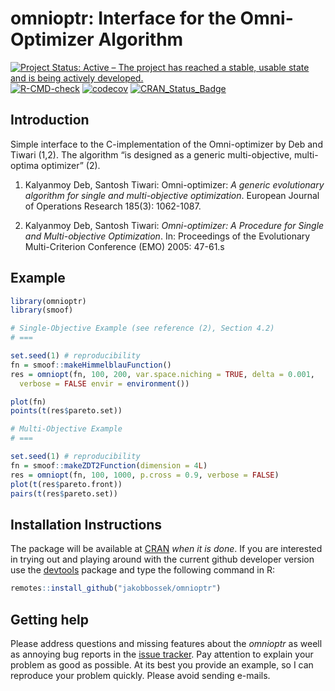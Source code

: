 
# omnioptr: Interface for the Omni-Optimizer Algorithm

<!-- badges: start -->

[![Project Status: Active – The project has reached a stable, usable
state and is being actively
developed.](https://www.repostatus.org/badges/latest/active.svg)](https://www.repostatus.org/#active)
[![R-CMD-check](https://github.com/jakobbossek/omnioptr/workflows/R-CMD-check/badge.svg)](https://github.com/jakobbossek/omnioptr/actions)
[![codecov](https://codecov.io/gh/jakobbossek/omnioptr/branch/main/graph/badge.svg?token=88YGQRYJ4W)](https://codecov.io/gh/jakobbossek/omnioptr)
[![CRAN_Status_Badge](https://www.r-pkg.org/badges/version/omnioptr)](https://cran.r-project.org/package=omnioptr)
<!-- badges: end -->

## Introduction

Simple interface to the C-implementation of the Omni-optimizer by Deb
and Tiwari (1,2). The algorithm “is designed as a generic
multi-objective, multi-optima optimizer” (2).

1.  Kalyanmoy Deb, Santosh Tiwari: Omni-optimizer: *A generic
    evolutionary algorithm for single and multi-objective optimization*.
    European Journal of Operations Research 185(3): 1062-1087.

2.  Kalyanmoy Deb, Santosh Tiwari: *Omni-optimizer: A Procedure for
    Single and Multi-objective Optimization*. In: Proceedings of the
    Evolutionary Multi-Criterion Conference (EMO) 2005: 47-61.s

## Example

``` r
library(omnioptr)
library(smoof)

# Single-Objective Example (see reference (2), Section 4.2)
# ===

set.seed(1) # reproducibility
fn = smoof::makeHimmelblauFunction()
res = omniopt(fn, 100, 200, var.space.niching = TRUE, delta = 0.001,
  verbose = FALSE envir = environment())

plot(fn)
points(t(res$pareto.set))

# Multi-Objective Example
# ===

set.seed(1) # reproducibility
fn = smoof::makeZDT2Function(dimension = 4L)
res = omniopt(fn, 100, 1000, p.cross = 0.9, verbose = FALSE)
plot(t(res$pareto.front))
pairs(t(res$pareto.set))
```

## Installation Instructions

The package will be available at [CRAN](http://cran.r-project.org) *when
it is done*. If you are interested in trying out and playing around with
the current github developer version use the
[devtools](https://github.com/hadley/devtools) package and type the
following command in R:

``` r
remotes::install_github("jakobbossek/omnioptr")
```

## Getting help

Please address questions and missing features about the *omnioptr* as
weell as annoying bug reports in the [issue
tracker](https://github.com/jakobbossek/omnioptr/issues). Pay attention
to explain your problem as good as possible. At its best you provide an
example, so I can reproduce your problem quickly. Please avoid sending
e-mails.

